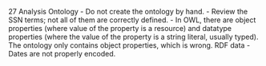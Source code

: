 27
    Analysis
    Ontology
        - Do not create the ontology by hand.
        - Review the SSN terms; not all of them are correctly defined.
        - In OWL, there are object properties (where value of the property is a resource) and datatype properties (where the value of the property is a string literal, usually typed). The ontology only contains object properties, which is wrong.
    RDF data
        - Dates are not properly encoded.
